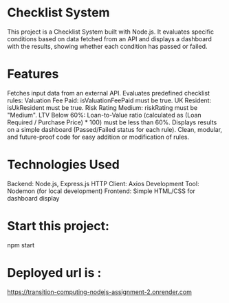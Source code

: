 # Checklist System
This project is a Checklist System built with Node.js. It evaluates specific conditions based on data fetched from an API and displays a dashboard with the results, showing whether each condition has passed or failed.

# Features
Fetches input data from an external API.
Evaluates predefined checklist rules:
Valuation Fee Paid: isValuationFeePaid must be true.
UK Resident: isUkResident must be true.
Risk Rating Medium: riskRating must be "Medium".
LTV Below 60%: Loan-to-Value ratio (calculated as (Loan Required / Purchase Price) * 100) must be less than 60%.
Displays results on a simple dashboard (Passed/Failed status for each rule).
Clean, modular, and future-proof code for easy addition or modification of rules.
# Technologies Used
Backend: Node.js, Express.js
HTTP Client: Axios
Development Tool: Nodemon (for local development)
Frontend: Simple HTML/CSS for dashboard display

# Start this project:

npm start

# Deployed url is :
https://transition-computing-nodejs-assignment-2.onrender.com
